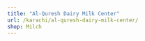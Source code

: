 ```yaml
---
title: "Al-Quresh Dairy Milk Center"
url: /karachi/al-quresh-dairy-milk-center/
shop: Milch
---
```

